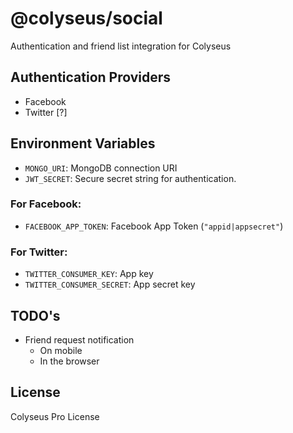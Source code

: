 # @colyseus/social

Authentication and friend list integration for Colyseus

## Authentication Providers

- Facebook
- Twitter [?]

## Environment Variables

- `MONGO_URI`: MongoDB connection URI
- `JWT_SECRET`: Secure secret string for authentication.

### For Facebook:

- `FACEBOOK_APP_TOKEN`: Facebook App Token (`"appid|appsecret"`)

### For Twitter:

- `TWITTER_CONSUMER_KEY`: App key
- `TWITTER_CONSUMER_SECRET`: App secret key

## TODO's

- Friend request notification
    - On mobile
    - In the browser

## License

Colyseus Pro License
